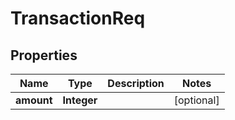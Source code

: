 

# TransactionReq

## Properties

Name | Type | Description | Notes
------------ | ------------- | ------------- | -------------
**amount** | **Integer** |  |  [optional]




